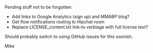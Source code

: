 Pending stuff not to be forgotten:

*   Add links to Google Analytics (sign up) and MMABP blog?
*   Get flow notifications routing to Hipchat room
*   Replace LICENSE_content.txt link-to verbiage with full license text?

Should probably switch to using GitHub issues for this soonish.

Mike
